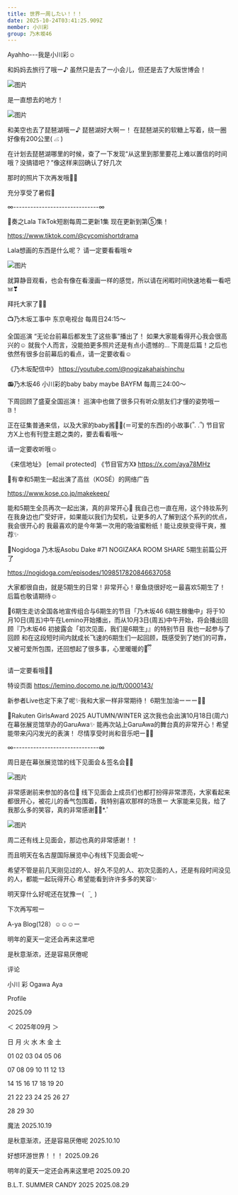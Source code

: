 ```yaml
---
title: 世界一周したい！！！
date: 2025-10-24T03:41:25.909Z
member: 小川彩
group: 乃木坂46
---
```


Ayahho---我是小川彩☺︎





和妈妈去旅行了哦ー♪
虽然只是去了一小会儿，但还是去了大阪世博会！

![图片](https://www.nogizaka46.com/files/46/diary/n46/MEMBER/moblog/202509/mob9SBrkY.jpg)





是一直想去的地方！

![图片](https://www.nogizaka46.com/files/46/diary/n46/MEMBER/moblog/202509/mobksEiwc.jpg)






和美空也去了琵琶湖哦ー♪
琵琶湖好大啊ー！
在琵琶湖买的软糖上写着，绕一圈好像有200公里( ⌓̈ )

在计划去琵琶湖哪里的时候，查了一下发现“从这里到那里要花上难以置信的时间哦？没搞错吧？”像这样来回确认了好几次

那时的照片下次再发哦✌🏻




充分享受了暑假🌻




∞------------------------------∞




🎨奏之Lala
TikTok短剧每周二更新1集
现在更新到第⑤集！

https://www.tiktok.com/@cycomishortdrama

Lala想画的东西是什么呢？
请一定要看看哦☆

![图片](https://www.nogizaka46.com/files/46/diary/n46/MEMBER/moblog/202509/mobtU1ayr.jpg)

就算静音观看，也会有像在看漫画一样的感觉，所以请在闲暇时间快速地看一看吧𖠌❣︎


拜托大家了✌🏻







📺乃木坂工事中
东京电视台 每周日24:15〜

全国巡演 “无论台前幕后都发生了这些事”播出了！
如果大家能看得开心我会很高兴的☺️
就我个人而言，没能拍更多照片还是有点小遗憾的…
下周是后篇！之后也依然有很多台前幕后的看点，请一定要收看☺︎

《乃木坂配信中》
https://youtube.com/@nogizakahaishinchu







📻乃木坂46 小川彩的baby baby maybe
BAYFM 每周三24:00〜

下周回顾了盛夏全国巡演！
巡演中也做了很多只有听众朋友们才懂的姿势哦ー𝔹！

正在征集普通来信，以及大家的baby酱👼🏻‪‎(＝可爱的东西)的小故事(՞. .՞)
节目官方X上也有刊登主题之类的，要去看看哦〜

请一定要收听哦☺︎

《来信地址》
[email protected]
《节目官方X》
https://x.com/aya78MHz







💄有幸和5期生一起出演了高丝（KOSÉ）的网络广告

https://www.kose.co.jp/makekeep/

能和5期生全员再次一起出演，真的非常开心🥰
我自己也一直在用，这个持妆系列在我身边也广受好评，如果能以我们为契机，让更多的人了解到这个系列的优点，我会很开心的
我最喜欢的是今年第一次用的吸油蜜粉纸！能让皮肤变得干爽，推荐✨️






🎥Nogidoga 乃木坂Asobu Dake #71
NOGIZAKA ROOM SHARE 5期生前篇公开了

https://nogidoga.com/episodes/1098517820846637058

大家都很自由，就是5期生的日常！非常开心！章鱼烧很好吃ー最喜欢5期生了！
后篇也敬请期待☺︎







🎥6期生走访全国各地宣传组合与6期生的节目「乃木坂46 6期生稼働中」将于10月10日(周五)中午在Lemino开始播出，而从10月3日(周五)中午开始，将会播出回顾『乃⽊坂46 初披露会「初次见面，我们是6期⽣」』的特别节目
我也一起参与了回顾
和在这段短时间内就成长飞速的6期生们一起回顾，既感受到了她们的可靠，又被可爱所包围，还回想起了很多事，心里暖暖的🥺ྀི

请一定要看哦🫶🏻

特设页面
https://lemino.docomo.ne.jp/ft/0000143/

新参者Live也定下来了呢✨我和大家一样非常期待！
6期生加油ーーー💪🏻‪







🎤Rakuten GirlsAward 2025 AUTUMN/WINTER
这次我也会出演10月18日(周六)在幕张展览馆举办的GaruAwa✨
能再次站上GaruAwa的舞台真的非常开心！希望能带来闪闪发光的表演！
尽情享受时尚和音乐吧ー🙌🏻






∞------------------------------∞




周日是在幕张展览馆的线下见面会＆签名会🫶🏻

![图片](https://www.nogizaka46.com/files/46/diary/n46/MEMBER/moblog/202509/moba9AW9h.jpg)

非常感谢前来参加的各位‎🤍
线下见面会上成员们也都打扮得非常漂亮，大家看起来都很开心，被花儿的香气包围着，我特别喜欢那样的场景ー
大家能来见我，给了我那么多的笑容，真的非常感谢❁⃘*.ﾟ

![图片](https://www.nogizaka46.com/files/46/diary/n46/MEMBER/moblog/202509/mob124ayw.jpg)

周二还有线上见面会，那边也真的非常感谢！！


而且明天在名古屋国际展览中心有线下见面会呢〜

希望不管是前几天刚见过的人、好久不见的人、初次见面的人，还是有段时间没见的人，都能一起玩得开心
希望能看到许许多多的笑容✨️


明天穿什么好呢还在犹豫ー(  ¨̯  )




下次再写啦ー


A-ya Blog(128）☺︎☺︎☺︎ー







明年的夏天一定还会再来这里吧







是秋意渐浓，还是容易厌倦呢




















评论

















小川 彩
Ogawa Aya




Profile




















2025.09















＜
2025年09月
＞



日
月
火
水
木
金
土



01
02
03
04
05
06


07
08
09
10
11
12
13


14
15
16
17
18
19
20


21
22
23
24
25
26
27


28
29
30



























魔法
2025.10.19





是秋意渐浓，还是容易厌倦呢
2025.10.10





好想环游世界！！！
2025.09.26





明年的夏天一定还会再来这里吧
2025.09.20





B.L.T. SUMMER CANDY 2025
2025.08.29